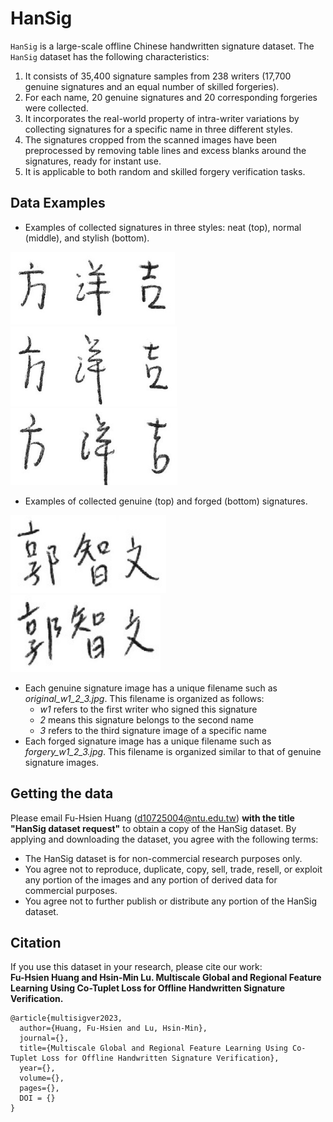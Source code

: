 # HanSig

`HanSig` is a large-scale offline Chinese handwritten signature dataset. The `HanSig` dataset has the following characteristics:
 
1. It consists of 35,400 signature samples from 238 writers (17,700 genuine signatures and an equal number of skilled forgeries).
2. For each name, 20 genuine signatures and 20 corresponding forgeries were collected.
3. It incorporates the real-world property of intra-writer variations by collecting signatures for a specific name in three different styles.
4. The signatures cropped from the scanned images have been preprocessed by removing table lines and excess blanks around the signatures, ready for instant use. 
5. It is applicable to both random and skilled forgery verification tasks.

## Data Examples ##


- Examples of collected signatures in three styles: neat (top), normal (middle), and stylish (bottom).

<img src="./images/HanSig_Style1.jpg" alt="HanSig_Style1" height="116"></br> 
<img src="./images/HanSig_Style2.jpg" alt="HanSig_Style2" height="128"></br> 
<img src="./images/HanSig_Style3.jpg" alt="HanSig_Style3" height="123">

- Examples of collected genuine (top) and forged (bottom) signatures.

<img src="./images/HanSig_samples5.png" alt="HanSig_samples5" height="125"></br> 
<img src="./images/HanSig_samples6.png" alt="HanSig_samples6" height="123">

* Each genuine signature image has a unique filename such as *original\_w1\_2\_3.jpg*. This filename is organized as follows: 
  * *w1* refers to the first writer who signed this signature
  * *2* means this signature belongs to the second name
  * *3* refers to the third signature image of a specific name 
* Each forged signature image has a unique filename such as *forgery\_w1\_2\_3.jpg*. This filename is organized similar to that of genuine signature images.

## Getting the data ##

Please email Fu-Hsien Huang (d10725004@ntu.edu.tw) **with the title "HanSig dataset request"** to obtain a copy of the HanSig dataset. By applying and downloading the dataset, you agree with the following terms: </br>
* The HanSig dataset is for non-commercial research purposes only.
* You agree not to reproduce, duplicate, copy, sell, trade, resell, or exploit any portion of the images and any portion of derived data for commercial purposes.
* You agree not to further publish or distribute any portion of the HanSig dataset.

## Citation ##

If you use this dataset in your research, please cite our work: </br>
**Fu-Hsien Huang and Hsin-Min Lu. Multiscale Global and Regional Feature Learning Using Co-Tuplet Loss for Offline Handwritten Signature Verification.**

```
@article{multisigver2023,
  author={Huang, Fu-Hsien and Lu, Hsin-Min},
  journal={}, 
  title={Multiscale Global and Regional Feature Learning Using Co-Tuplet Loss for Offline Handwritten Signature Verification}, 
  year={},
  volume={},
  pages={},
  DOI = {}
}
```
